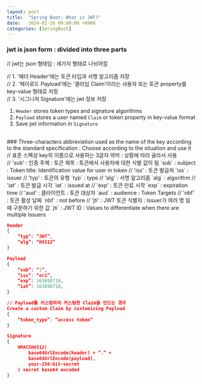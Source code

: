 ```yaml
---
layout: post
title:  "Spring Boot: What is JWT?"
date:   2024-01-16 09:00:00 +0900
categories: [SpringBoot]
---
```


### jwt is json form : divided into three parts   
// jwt는 json 형태임 : 세가지 형태로 나뉘어짐   
   
// 1. '헤더 Header'에는 토큰 타입과 서명 알고리즘 저장   
// 2. '페이로드 Payload'에는 '클라임 Claim'이라는 사용자 또는 토큰 property를 key-value 형태로 저장   
// 3. '시그니처 Signature'에는 jwt 정보 저장   
   
1. `Header` stores token types and signature algorithms   
2. `Payload` stores a user named `Claim` or token property in key-value format   
3. Save jwt information in `Signature`   
   
<br />
### Three-characters abbreviation used as the name of the key according to the standard specification : Choose according to the situation and use it   
// 표준 스펙상 key의 이름으로 사용하는 3글자 약어 : 상황에 따라 골라서 사용   
   
<br />
// 'sub' : 인증 주체 : 토큰 제목 : 토큰에서 사용자에 대한 식별 값이 됨   
`sub` : subject : Token title: Identification value for user in token   
// 'iss' : 토큰 발급처   
`iss` : issuer   
// 'typ' : 토큰의 유형   
`typ` : type   
// 'alg' : 서명 알고리즘   
`alg` : algorithm   
// 'iat' : 토큰 발급 시각   
`iat` : issued at   
// 'exp' : 토큰 만료 시작   
`exp` : expiration time   
// 'aud' : 클라이언트 : 토큰 대상자   
`aud` : audience : Token Targets   
// 'nbf' : 토큰 활성 날짜   
`nbf` : not before   
// 'jti' : JWT 토큰 식별자 : Issuer가 여러 명 일 때 구분하기 위한 값   
`jti` : JWT ID : Values to differentiate when there are multiple Issuers   
   
```json
Header
{
    “typ”: “JWT”,
    “alg”: “HS512”
}

Payload
{
    “sub”: “1”,
    “iss”: “ori”,
    “exp”: 163698718,
    “iat”: 163698718,
}

// Payload를 커스텀하여 커스텀한 Claim을 만드는 경우
Create a custom Claim by customizing Payload
{
    “token_type”: “access token”
}

Signature
{
    HMACSHA512(
        base64UrlEncode(header) + “.” +
        base64UrlEncode(payload),
        your-256-bit-secret
    ) secret base64 encoded
}
```
